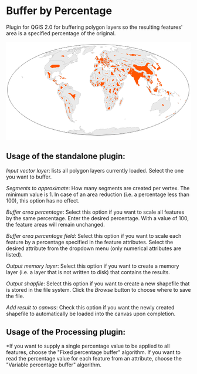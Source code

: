 Buffer by Percentage
==================

Plugin for QGIS 2.0 for buffering polygon layers so the resulting features' area is a specified percentage of the original.

![](world_buffered.png "Countries buffered to take up the area they would cover if they had the same population density as India")


Usage of the standalone plugin:
---------
*Input vector layer*: lists all polygon layers currently loaded. Select the one you want to buffer.

*Segments to approximate*: How many segments are created per vertex. The minimum value is 1. In case of an area reduction (i.e. a percentage less than 100), this option has no effect.

*Buffer area percentage*: Select this option if you want to scale all features by the same percentage. Enter the desired percentage. With a value of 100, the feature areas will remain unchanged.

*Buffer area percentage field*: Select this option if you want to scale each feature by a percentage specified in the feature attributes. Select the desired attribute from the dropdown menu (only numerical attributes are listed).

*Output memory layer*: Select this option if you want to create a memory layer (i.e. a layer that is not written to disk) that contains the results.

*Output shapfile*: Select this option if you want to create a new shapefile that is stored in the file system. Click the *Browse* button to choose where to save the file.

*Add result to canvas*: Check this option if you want the newly created shapefile to automatically be loaded into the canvas upon completion.


Usage of the Processing plugin:
---------
*If you want to supply a single percentage value to be applied to all features, choose the "Fixed percentage buffer" algorithm. If you want to read the percentage value for each feature from an attribute, choose the "Variable percentage buffer" algorithm.


